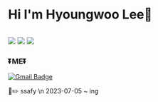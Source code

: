 # Hi I'm Hyoungwoo Lee👋

<img src="https://img.shields.io/badge/java-007396?style=for-the-badge&logo=java&logoColor=white"> <img src="https://img.shields.io/badge/spring-6DB33F?style=for-the-badge&logo=spring&logoColor=white"> <img src="https://img.shields.io/badge/github-181717?style=for-the-badge&logo=github&logoColor=white"> 
---
### ⏬ME⏬
  [![Gmail Badge](https://img.shields.io/badge/Gmail-d14836?style=flat-square&logo=Gmail&logoColor=white&link=mailto:dlguddn3024@gmail.com)](mailto:dlguddn3024@gmail.com)

  📖✏️ ssafy \n
  2023-07-05 ~ ing





<!--
**Leehyoungwoo/Leehyoungwoo** is a ✨ _special_ ✨ repository because its `README.md` (this file) appears on your GitHub profile.

Here are some ideas to get you started:

- 🔭 I’m currently working on ...
- 🌱 I’m currently learning ...
- 👯 I’m looking to collaborate on ...
- 🤔 I’m looking for help with ...
- 💬 Ask me about ...
- 📫 How to reach me: ...
- 😄 Pronouns: ...
- ⚡ Fun fact: ...
-->
